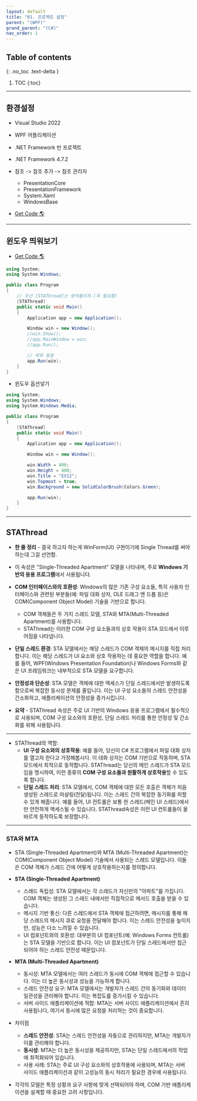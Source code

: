 ```yaml
---
layout: default
title: "01. 프로젝트 설정"
parent: "(WPF)"
grand_parent: "(C#)"
nav_order: 1
---
```


## Table of contents
{: .no_toc .text-delta }

1. TOC
{:toc}

---

## 환경설정

* Visual Studio 2022
* WPF 어플리케이션
* .NET Framework 빈 프로젝트
* .NET Framework 4.7.2
* 참조 -> 참조 추가 -> 참조 관리자
    * PresentationCore
    * PresentationFramework
    * System.Xaml
    * WindowsBase

* [Get Code 🌎](https://github.com/Arthur880708/WPF-Example/tree/master/01)

---

## 윈도우 띄워보기

* [Get Code 🌎](https://github.com/Arthur880708/WPF-Example/tree/master/02)

```csharp
using System;
using System.Windows;

public class Program
{
    // 우선 [STAThread]는 받아들이자.(꼭 필요함)
    [STAThread]
    public static void Main()
    {
        Application app = new Application();

        Window win = new Window();
        //win.Show();
        //app.MainWindow = win;
        //app.Run();

        // 위와 동일
        app.Run(win);
    }
}
```

* 윈도우 옵션넣기

```csharp
using System;
using System.Windows;
using System.Windows.Media;

public class Program
{
    [STAThread]
    public static void Main()
    {
        Application app = new Application();

        Window win = new Window();

        win.Width = 400;
        win.Height = 400;
        win.Title = "EX12";
        win.Topmost = true;
        win.Background = new SolidColorBrush(Colors.Green);

        app.Run(win);
    }
}
```

---

## STAThread

* **한 줄 정리** - 결국 하고자 하는게 WinForm(UI) 구현이기에 Single Thread를 써야하는데 그걸 선언함.

* 이 속성은 "Single-Threaded Apartment" 모델을 나타내며, 주로 **Windows 기반의 응용 프로그램**에서 사용됩니다. 
* **COM 인터페이스와의 호환성**: Windows의 많은 기존 구성 요소들, 특히 사용자 인터페이스와 관련된 부분들(예: 파일 대화 상자, OLE 드래그 앤 드롭 등)은 COM(Component Object Model) 기술을 기반으로 합니다. 
    * COM 객체들은 두 가지 스레드 모델, STA와 MTA(Multi-Threaded Apartment)를 사용합니다. 
    * STAThread는 이러한 COM 구성 요소들과의 상호 작용이 STA 모드에서 이루어짐을 나타냅니다.
* **단일 스레드 환경**: STA 모델에서는 해당 스레드가 COM 객체의 메시지를 직접 처리합니다. 이는 해당 스레드가 UI 요소와 상호 작용하는 데 중요한 역할을 합니다. 예를 들어, WPF(Windows Presentation Foundation)나 Windows Forms와 같은 UI 프레임워크는 내부적으로 STA 모델을 요구합니다.
* **안정성과 단순성**: STA 모델은 객체에 대한 액세스가 단일 스레드에서만 발생하도록 함으로써 복잡한 동시성 문제를 줄입니다. 이는 UI 구성 요소들의 스레드 안전성을 간소화하고, 애플리케이션의 안정성을 증가시킵니다.
* **요약** - STAThread 속성은 주로 UI 기반의 Windows 응용 프로그램에서 필수적으로 사용되며, COM 구성 요소와의 호환성, 단일 스레드 처리를 통한 안정성 및 간소화를 위해 사용됩니다. 

---

* STAThread의 역할:
    * **UI 구성 요소와의 상호작용**: 예를 들어, 당신이 C# 프로그램에서 파일 대화 상자를 열고자 한다고 가정해봅시다. 이 대화 상자는 COM 기반으로 작동하며, STA 모드에서 최적으로 동작합니다. STAThread는 당신의 메인 스레드가 STA 모드임을 명시하여, 이런 종류의 **COM 구성 요소들과 원활하게 상호작용**할 수 있도록 합니다.
    * **단일 스레드 처리**: STA 모델에서, COM 객체에 대한 모든 호출은 객체가 처음 생성된 스레드로 마샬링(전달)됩니다. 이는 스레드 간의 복잡한 동기화를 피할 수 있게 해줍니다. 예를 들어, UI 컨트롤은 보통 한 스레드(메인 UI 스레드)에서만 안전하게 액세스될 수 있습니다. STAThread속성은 이런 UI 컨트롤들이 올바르게 동작하도록 보장합니다.

---

###  STA와 MTA

* STA (Single-Threaded Apartment)와 MTA (Multi-Threaded Apartment)는 COM(Component Object Model) 기술에서 사용되는 스레드 모델입니다. 이들은 COM 객체가 스레드 간에 어떻게 상호작용하는지를 정의합니다. 

* **STA (Single-Threaded Apartment)**
    * 스레드 독립성: STA 모델에서는 각 스레드가 자신만의 "아파트"를 가집니다. COM 객체는 생성된 그 스레드 내에서만 직접적으로 메서드 호출을 받을 수 있습니다.
    * 메시지 기반 통신: 다른 스레드에서 STA 객체에 접근하려면, 메시지를 통해 해당 스레드의 메시지 큐로 요청을 전달해야 합니다. 이는 스레드 안전성을 높이지만, 성능은 다소 느려질 수 있습니다.
    * UI 컴포넌트와의 호환성: 대부분의 UI 컴포넌트(예: Windows Forms 컨트롤)는 STA 모델을 기반으로 합니다. 이는 UI 컴포넌트가 단일 스레드에서만 접근되어야 하는 스레드 안전성 때문입니다.

* **MTA (Multi-Threaded Apartment)**
    * 동시성: MTA 모델에서는 여러 스레드가 동시에 COM 객체에 접근할 수 있습니다. 이는 더 높은 동시성과 성능을 가능하게 합니다.
    * 스레드 안전성 요구: MTA 모델에서는 개발자가 스레드 간의 동기화와 데이터 일관성을 관리해야 합니다. 이는 복잡도를 증가시킬 수 있습니다.
    * 서버 사이드 애플리케이션에 적합: MTA는 서버 사이드 애플리케이션에서 흔히 사용됩니다, 여기서 동시에 많은 요청을 처리하는 것이 중요합니다.

* 차이점 
    * **스레드 안전성**: STA는 스레드 안전성을 자동으로 관리하지만, MTA는 개발자가 이를 관리해야 합니다.
    * **동시성**: MTA는 더 높은 동시성을 제공하지만, STA는 단일 스레드에서의 작업에 최적화되어 있습니다.
    * 사용 사례: STA는 주로 UI 구성 요소와의 상호작용에 사용되며, MTA는 서버 사이드 애플리케이션과 같이 고성능의 동시 처리가 필요한 경우에 사용됩니다.
* 각각의 모델은 특정 상황과 요구 사항에 맞게 선택되어야 하며, COM 기반 애플리케이션을 설계할 때 중요한 고려 사항입니다.